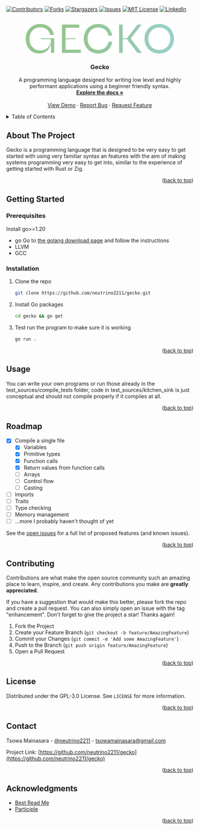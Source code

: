 <!-- Improved compatibility of back to top link: See: https://github.com/othneildrew/Best-README-Template/pull/73 -->
<a name="readme-top"></a>
<!--
*** Thanks for checking out the Best-README-Template. If you have a suggestion
*** that would make this better, please fork the repo and create a pull request
*** or simply open an issue with the tag "enhancement".
*** Don't forget to give the project a star!
*** Thanks again! Now go create something AMAZING! :D
-->



<!-- PROJECT SHIELDS -->
<!--
*** I'm using markdown "reference style" links for readability.
*** Reference links are enclosed in brackets [ ] instead of parentheses ( ).
*** See the bottom of this document for the declaration of the reference variables
*** for contributors-url, forks-url, etc. This is an optional, concise syntax you may use.
*** https://www.markdownguide.org/basic-syntax/#reference-style-links
-->
[![Contributors][contributors-shield]][contributors-url]
[![Forks][forks-shield]][forks-url]
[![Stargazers][stars-shield]][stars-url]
[![Issues][issues-shield]][issues-url]
[![MIT License][license-shield]][license-url]
[![LinkedIn][linkedin-shield]][linkedin-url]



<!-- PROJECT LOGO -->
<br />
<div align="center">
  <a href="https://github.com/neutrino2211/gecko">
    <img src="docs/GECKO.png" alt="Logo" height="80">
  </a>

<h3 align="center">Gecko</h3>

  <p align="center">
    A programming language designed for writing low level and highly performant applications using a beginner friendly syntax.
    <br />
    <a href="https://github.com/neutrino2211/gecko"><strong>Explore the docs »</strong></a>
    <br />
    <br />
    <a href="https://github.com/neutrino2211/gecko">View Demo</a>
    ·
    <a href="https://github.com/neutrino2211/gecko/issues">Report Bug</a>
    ·
    <a href="https://github.com/neutrino2211/gecko/issues">Request Feature</a>
  </p>
</div>



<!-- TABLE OF CONTENTS -->
<details>
  <summary>Table of Contents</summary>
  <ol>
    <li>
      <a href="#about-the-project">About The Project</a>
      <ul>
        <li><a href="#built-with">Built With</a></li>
      </ul>
    </li>
    <li>
      <a href="#getting-started">Getting Started</a>
      <ul>
        <li><a href="#prerequisites">Prerequisites</a></li>
        <li><a href="#installation">Installation</a></li>
      </ul>
    </li>
    <li><a href="#usage">Usage</a></li>
    <li><a href="#roadmap">Roadmap</a></li>
    <li><a href="#contributing">Contributing</a></li>
    <li><a href="#license">License</a></li>
    <li><a href="#contact">Contact</a></li>
    <li><a href="#acknowledgments">Acknowledgments</a></li>
  </ol>
</details>



<!-- ABOUT THE PROJECT -->
## About The Project
Gecko is a programming language that is designed to be very easy to get started with using very familiar syntax an features with the aim of making systems programming very easy to get into, similar to the experience of getting started with Rust or Zig.
 <!-- `neutrino2211`, `gecko`, `neutrino2211`, `linkedin_username`, `email_client`, `email`, `project_title`, `project_description` -->

<p align="right">(<a href="#readme-top">back to top</a>)</p>


<!-- 
### Built With

* [![Next][Next.js]][Next-url]
* [![React][React.js]][React-url]
* [![Vue][Vue.js]][Vue-url]
* [![Angular][Angular.io]][Angular-url]
* [![Svelte][Svelte.dev]][Svelte-url]
* [![Laravel][Laravel.com]][Laravel-url]
* [![Bootstrap][Bootstrap.com]][Bootstrap-url]
* [![JQuery][JQuery.com]][JQuery-url]

<p align="right">(<a href="#readme-top">back to top</a>)</p> -->



<!-- GETTING STARTED -->
## Getting Started

### Prerequisites

Install go>=1.20
* go
  Go to [the golang download page](https://go.dev/doc/install) and follow the instructions
* LLVM
* GCC

### Installation

1. Clone the repo
   ```sh
   git clone https://github.com/neutrino2211/gecko.git
   ```
2. Install Go packages
   ```sh
   cd gecko && go get
   ```
3. Test run the program to make sure it is working
   ```sh
   go run .
   ```

<p align="right">(<a href="#readme-top">back to top</a>)</p>



<!-- USAGE EXAMPLES -->
## Usage

You can write your own programs or run those already in the test_sources/compile_tests folder, code in test_sources/kitchen_sink is just conceptual and should not compile properly if it compiles at all.

<p align="right">(<a href="#readme-top">back to top</a>)</p>

<!-- ROADMAP -->
## Roadmap

- [X] Compile a single file
  - [X] Variables
  - [X] Primitive types
  - [X] Function calls
  - [X] Return values from function calls
  - [ ] Arrays
  - [ ] Control flow
  - [ ] Casting 
- [ ] Imports
- [ ] Traits
- [ ] Type checking
- [ ] Memory management
- [ ] ...more I probably haven't thought of yet

See the [open issues](https://github.com/neutrino2211/gecko/issues) for a full list of proposed features (and known issues).

<p align="right">(<a href="#readme-top">back to top</a>)</p>



<!-- CONTRIBUTING -->
## Contributing

Contributions are what make the open source community such an amazing place to learn, inspire, and create. Any contributions you make are **greatly appreciated**.

If you have a suggestion that would make this better, please fork the repo and create a pull request. You can also simply open an issue with the tag "enhancement".
Don't forget to give the project a star! Thanks again!

1. Fork the Project
2. Create your Feature Branch (`git checkout -b feature/AmazingFeature`)
3. Commit your Changes (`git commit -m 'Add some AmazingFeature'`)
4. Push to the Branch (`git push origin feature/AmazingFeature`)
5. Open a Pull Request

<p align="right">(<a href="#readme-top">back to top</a>)</p>



<!-- LICENSE -->
## License

Distributed under the GPL-3.0 License. See `LICENSE` for more information.

<p align="right">(<a href="#readme-top">back to top</a>)</p>



<!-- CONTACT -->
## Contact

Tsowa Mainasara - [@neutrino2211](https://twitter.com/neutrino2211) - tsowamainasara@gmail.com

Project Link: [https://github.com/neutrino2211/gecko](https://github.com/neutrino2211/gecko)

<p align="right">(<a href="#readme-top">back to top</a>)</p>



<!-- ACKNOWLEDGMENTS -->
## Acknowledgments

* [Best Read Me](https://github.com/othneildrew/Best-README-Template/tree/master)
* [Participle](https://github.com/alecthomas/participle)

<p align="right">(<a href="#readme-top">back to top</a>)</p>



<!-- MARKDOWN LINKS & IMAGES -->
<!-- https://www.markdownguide.org/basic-syntax/#reference-style-links -->
[contributors-shield]: https://img.shields.io/github/contributors/neutrino2211/gecko.svg?style=for-the-badge
[contributors-url]: https://github.com/neutrino2211/gecko/graphs/contributors
[forks-shield]: https://img.shields.io/github/forks/neutrino2211/gecko.svg?style=for-the-badge
[forks-url]: https://github.com/neutrino2211/gecko/network/members
[stars-shield]: https://img.shields.io/github/stars/neutrino2211/gecko.svg?style=for-the-badge
[stars-url]: https://github.com/neutrino2211/gecko/stargazers
[issues-shield]: https://img.shields.io/github/issues/neutrino2211/gecko.svg?style=for-the-badge
[issues-url]: https://github.com/neutrino2211/gecko/issues
[license-shield]: https://img.shields.io/github/license/neutrino2211/gecko.svg?style=for-the-badge
[license-url]: https://github.com/neutrino2211/gecko/blob/master/LICENSE.txt
[linkedin-shield]: https://img.shields.io/badge/-LinkedIn-black.svg?style=for-the-badge&logo=linkedin&colorB=555
[linkedin-url]: https://linkedin.com/in/linkedin_username
[product-screenshot]: images/screenshot.png
[Next.js]: https://img.shields.io/badge/next.js-000000?style=for-the-badge&logo=nextdotjs&logoColor=white
[Next-url]: https://nextjs.org/
[React.js]: https://img.shields.io/badge/React-20232A?style=for-the-badge&logo=react&logoColor=61DAFB
[React-url]: https://reactjs.org/
[Vue.js]: https://img.shields.io/badge/Vue.js-35495E?style=for-the-badge&logo=vuedotjs&logoColor=4FC08D
[Vue-url]: https://vuejs.org/
[Angular.io]: https://img.shields.io/badge/Angular-DD0031?style=for-the-badge&logo=angular&logoColor=white
[Angular-url]: https://angular.io/
[Svelte.dev]: https://img.shields.io/badge/Svelte-4A4A55?style=for-the-badge&logo=svelte&logoColor=FF3E00
[Svelte-url]: https://svelte.dev/
[Laravel.com]: https://img.shields.io/badge/Laravel-FF2D20?style=for-the-badge&logo=laravel&logoColor=white
[Laravel-url]: https://laravel.com
[Bootstrap.com]: https://img.shields.io/badge/Bootstrap-563D7C?style=for-the-badge&logo=bootstrap&logoColor=white
[Bootstrap-url]: https://getbootstrap.com
[JQuery.com]: https://img.shields.io/badge/jQuery-0769AD?style=for-the-badge&logo=jquery&logoColor=white
[JQuery-url]: https://jquery.com 